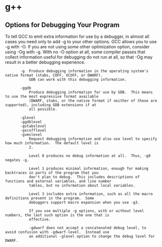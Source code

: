 # g++

## Options for Debugging Your Program
To tell GCC to emit extra information for use by a debugger, in almost all cases you need only to add -g to your other options.
GCC allows you to use -g with -O. 
If you are not using some other optimization option, consider using -Og with -g.  With no -O option at all,
       some compiler passes that collect information useful for debugging do not run at all, so that -Og may result
       in a better debugging experience.


```
       -g  Produce debugging information in the operating system's native format (stabs, COFF, XCOFF, or DWARF).
           GDB can work with this debugging information.

       -ggdb
           Produce debugging information for use by GDB.  This means to use the most expressive format available
           (DWARF, stabs, or the native format if neither of those are supported), including GDB extensions if at
           all possible.

       -glevel
       -ggdblevel
       -gstabslevel
       -gxcofflevel
       -gvmslevel
           Request debugging information and also use level to specify how much information.  The default level is
           2.

           Level 0 produces no debug information at all.  Thus, -g0 negates -g.

           Level 1 produces minimal information, enough for making backtraces in parts of the program that you
           don't plan to debug.  This includes descriptions of functions and external variables, and line number
           tables, but no information about local variables.

           Level 3 includes extra information, such as all the macro definitions present in the program.  Some
           debuggers support macro expansion when you use -g3.

           If you use multiple -g options, with or without level numbers, the last such option is the one that is
           effective.

           -gdwarf does not accept a concatenated debug level, to avoid confusion with -gdwarf-level.  Instead use
           an additional -glevel option to change the debug level for DWARF.
```